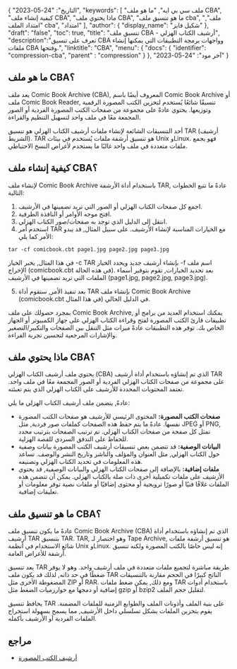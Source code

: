 {
"التاريخ": "24-05-2023",
  "keywords": [
"ملف سي بي ايه",
"ما هو ملف CBA",
"كيفية إنشاء ملف CBA",
"ماذا يحتوي ملف CBA",
"ما هو تنسيق ملف cba",
"ملف",
"امتداد الملف cba",
"امتداد"
],
  "author": {
"display_name": "شكيل فايز"
},
"draft": "false",
"toc": true,
"title": "تنسيق ملف CBA - أرشيف الكتاب الهزلي",
  "description":"تعرف على تنسيق CBA وواجهات برمجة التطبيقات التي يمكنها إنشاء ملفات CBA وفتحها.",
"linktitle": "CBA",
  "menu": {
    "docs": {
      "identifier": "compression-cba",
"parent" : "compression"
}
},
"آخر مود": "24-05-2023"
}

## ما هو ملف CBA؟

يعد ملف Comic Book Archive (CBA), المعروف أيضًا باسم Comic Book Archive أو ملف Comic Book Reader, تنسيقًا شائعًا يُستخدم لتخزين الكتب المصورة الرقمية وتوزيعها. يحتوي عادةً على مجموعة من صفحات الكتب المصورة الفردية أو الصور المجمعة معًا في ملف واحد لتسهيل التنظيم والقراءة.

أحد التنسيقات الشائعة لإنشاء ملفات أرشيف الكتاب الهزلي هو تنسيق TAR (أرشيف الشريط). TAR هو تنسيق أرشفة ملفات يُستخدم في بيئات Unix وLinux. فهو يجمع ملفات متعددة في ملف واحد غالبًا ما يستخدم لأغراض النسخ الاحتياطي.

## كيفية إنشاء ملف CBA؟

لإنشاء ملف Comic Book Archive باستخدام أداة الأرشفة TAR, عادةً ما تتبع الخطوات التالية:

1. اجمع كل صفحات الكتاب الهزلي أو الصور التي تريد تضمينها في الأرشيف.
2. افتح موجه الأوامر أو النافذة الطرفية.
3. انتقل إلى الدليل الذي توجد به صفحات/صور الكتاب الهزلي.
4. استخدم أمر TAR مع الخيارات المناسبة لإنشاء الأرشيف. على سبيل المثال, قد يبدو الأمر كما يلي:

```
tar -cf comicbook.cbt page1.jpg page2.jpg page3.jpg
```

في هذا المثال, يخبر الخيار -c TAR بإنشاء أرشيف جديد ويحدد الخيار -f اسم ملف الإخراج (comicbook.cbt في هذه الحالة). بعد تحديد الخيارات, تقوم بتوفير أسماء الملفات التي تريد تضمينها في الأرشيف (page1.jpg, page2.jpg, page3.jpg).

5. بعد تنفيذ الأمر, ستقوم أداة TAR بإنشاء ملف Comic Book Archive (comicbook.cbt في هذا المثال) في الدليل الحالي.

بمجرد حصولك على ملف Comic Book Archive, يمكنك استخدام العديد من برامج أو تطبيقات قارئ الكتب المصورة لفتح وقراءة الكتاب الهزلي على جهاز الكمبيوتر أو الجهاز الخاص بك. توفر هذه التطبيقات عادةً ميزات مثل التنقل بين الصفحات والتكبير/التصغير والإشارات المرجعية لتحسين تجربة القراءة.

## ماذا يحتوي ملف CBA؟

يحتوي ملف أرشيف الكتاب الهزلي (CBA) الذي تم إنشاؤه باستخدام أداة أرشيف TAR على مجموعة من صفحات الكتاب الهزلي الفردية أو الصور المجمعة معًا في ملف واحد. تعتمد المحتويات المحددة للأرشيف على الكتاب الهزلي الذي يتم تعبئته.

عادةً, يتضمن ملف أرشيف الكتاب الهزلي ما يلي:

- **صفحات الكتب المصورة:** المحتوى الرئيسي للأرشيف هو صفحات الكتب المصورة نفسها. عادةً ما يتم حفظ هذه الصفحات كملفات صور فردية, مثل JPEG أو PNG, تمثل كل صفحة من صفحات الكتاب الهزلي. تم ترتيب الصفحات بترتيب محدد للحفاظ على التدفق السردي للقصة الهزلية.
- **البيانات الوصفية:** قد تتضمن بعض تنسيقات أرشيف الكتب المصورة بيانات وصفية حول الكتاب الهزلي, مثل العنوان والمؤلف والناشر وتاريخ النشر والوصف. تساعد هذه المعلومات في تحديد الكتاب الهزلي وتصنيفه.
- **ملفات إضافية:** بالإضافة إلى صفحات الكتاب الهزلي والبيانات الوصفية, قد يحتوي الأرشيف على ملفات تكميلية أخرى ذات صلة بالكتاب الهزلي. يمكن أن تتضمن هذه الملفات غلافًا فنيًا أو صورًا ترويجية أو محتوى إضافيًا أو ملفات نصية توفر معلومات أو تعليقات إضافية.

## ما هو تنسيق ملف CBA؟

عادةً ما يكون تنسيق ملف Comic Book Archive (CBA) الذي تم إنشاؤه باستخدام أداة أرشيف TAR بتنسيق TAR. TAR, وهو اختصار لـ Tape Archive, هو تنسيق أرشفة ملفات شائع الاستخدام في أنظمة Unix وLinux. إنه ليس خاصًا بالكتب المصورة ولكنه تنسيق أرشفة للأغراض العامة.

يعد تنسيق TAR طريقة مباشرة لتجميع ملفات متعددة في ملف أرشيف واحد. وهو لا يوفر ضغطًا في حد ذاته, لذلك قد يكون ملف TAR الناتج كبيرًا في الحجم مقارنة بالتنسيقات المضغوطة الأخرى مثل ZIP أو RAR. ومع ذلك, يمكن ضغط ملفات TAR باستخدام أدوات إضافية أو دمجها مع خوارزميات الضغط مثل gzip أو bzip2 لتقليل حجم الملف.

يحافظ تنسيق TAR على بنية الملف وأذونات الملف والطوابع الزمنية للملفات المضمنة. يقوم بتخزين الملفات بشكل تسلسلي داخل الأرشيف, مما يسمح بسهولة استخراج الملفات الفردية أو الأرشيف بأكمله.

## مراجع
* [أرشيف الكتب المصورة](https://en.wikipedia.org/wiki/Comic_book_archive)

